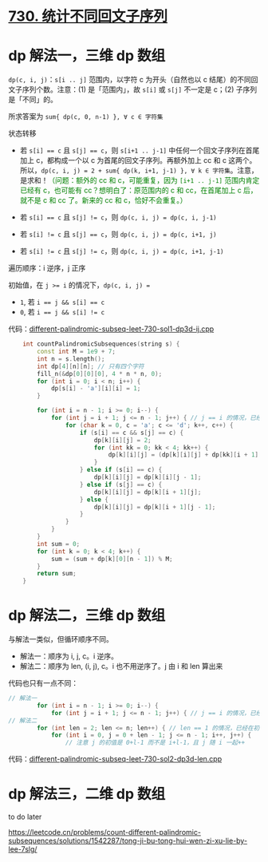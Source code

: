 # [730. 统计不同回文子序列](https://leetcode.cn/problems/count-different-palindromic-subsequences/)

# dp 解法一，三维 dp 数组

`dp(c, i, j)`：`s[i .. j]` 范围内，以字符 c 为开头（自然也以 c 结尾）的不同回文子序列个数。注意：(1) 是「范围内」，故 `s[i]` 或 `s[j]` 不一定是 c；(2) 子序列是「不同」的。

所求答案为 `sum{ dp(c, 0, n-1) }, ∀ c ∈ 字符集`

状态转移

- 若 `s[i] == c` 且 `s[j] == c`，则 `s[i+1 .. j-1]` 中任何一个回文子序列在首尾加上 c，都构成一个以 c 为首尾的回文子序列。再额外加上 cc 和 c 这两个。所以，`dp(c, i, j) = 2 + sum{ dp(k, i+1, j-1) }, ∀ k ∈ 字符集`。注意，是求和！<font color="green">（问题：额外的 cc 和 c，可能重复，因为 `[i+1 .. j-1]` 范围内肯定已经有 c，也可能有 cc？想明白了：原范围内的 c 和 cc，在首尾加上 c 后，就不是 c 和 cc 了。新来的 cc 和 c，恰好不会重复。）</font>

- 若 `s[i] == c` 且 `s[j] != c`，则 `dp(c, i, j) = dp(c, i, j-1)`

- 若 `s[i] != c` 且 `s[j] == c`，则 `dp(c, i, j) = dp(c, i+1, j)`

- 若 `s[i] != c` 且 `s[j] != c`，则 `dp(c, i, j) = dp(c, i+1, j-1)`

遍历顺序：i 逆序，j 正序

初始值，在 `j >= i` 的情况下，`dp(c, i, j) =`
- `1`, 若 `i == j && s[i] == c`
- `0`, 若 `i == j && s[i] != c`

代码：[different-palindromic-subseq-leet-730-sol1-dp3d-ij.cpp](code/different-palindromic-subseq-leet-730-sol1-dp3d-ij.cpp)

```cpp
    int countPalindromicSubsequences(string s) {
        const int M = 1e9 + 7;
        int n = s.length();
        int dp[4][n][n]; // 只有四个字符
        fill_n(&dp[0][0][0], 4 * n * n, 0);
        for (int i = 0; i < n; i++) {
            dp[s[i] - 'a'][i][i] = 1;
        }

        for (int i = n - 1; i >= 0; i--) {
            for (int j = i + 1; j <= n - 1; j++) { // j == i 的情况，已经在初始化时处理了
                for (char k = 0, c = 'a'; c <= 'd'; k++, c++) {
                    if (s[i] == c && s[j] == c) {
                        dp[k][i][j] = 2;
                        for (int kk = 0; kk < 4; kk++) {
                            dp[k][i][j] = (dp[k][i][j] + dp[kk][i + 1][j - 1]) % M;
                        }
                    } else if (s[i] == c) {
                        dp[k][i][j] = dp[k][i][j - 1];
                    } else if (s[j] == c) {
                        dp[k][i][j] = dp[k][i + 1][j];
                    } else {
                        dp[k][i][j] = dp[k][i + 1][j - 1];
                    }
                }
            }
        }
        int sum = 0;
        for (int k = 0; k < 4; k++) {
            sum = (sum + dp[k][0][n - 1]) % M;
        }
        return sum;
    }
```
# dp 解法二，三维 dp 数组

与解法一类似，但循环顺序不同。
- 解法一：顺序为 i, j, c。i 逆序。
- 解法二：顺序为 len, (i, j), c。i 也不用逆序了。j 由 i 和 len 算出来

代码也只有一点不同：
```cpp
// 解法一
        for (int i = n - 1; i >= 0; i--) {
            for (int j = i + 1; j <= n - 1; j++) { // j == i 的情况，已经在初始化时处理了
// 解法二
        for (int len = 2; len <= n; len++) { // len == 1 的情况，已经在初始化时处理了
            for (int i = 0, j = 0 + len - 1; j <= n - 1; i++, j++) {
                // 注意 j 的初值是 0+l-1 而不是 i+l-1，且 j 随 i 一起++
```

代码：[different-palindromic-subseq-leet-730-sol2-dp3d-len.cpp](code/different-palindromic-subseq-leet-730-sol2-dp3d-len.cpp)

# dp 解法三，二维 dp 数组

to do later

https://leetcode.cn/problems/count-different-palindromic-subsequences/solutions/1542287/tong-ji-bu-tong-hui-wen-zi-xu-lie-by-lee-7slg/


